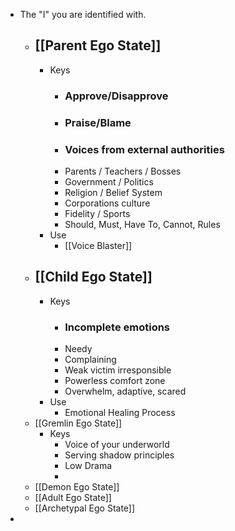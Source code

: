- The "I" you are identified with.
	- ## [[Parent Ego State]]
		- Keys
			- ### Approve/Disapprove
			- ### Praise/Blame
			- ### Voices from external authorities
			- Parents / Teachers / Bosses
			- Government / Politics
			- Religion / Belief System
			- Corporations culture
			- Fidelity / Sports
			- Should, Must, Have To, Cannot, Rules
		- Use
			- [[Voice Blaster]]
	- ## [[Child Ego State]]
		- Keys
			- ### Incomplete emotions
			- Needy
			- Complaining
			- Weak victim irresponsible
			- Powerless comfort zone
			- Overwhelm, adaptive, scared
		- Use
			- Emotional Healing Process
	- [[Gremlin Ego State]]
		- Keys
			- Voice of your underworld
			- Serving shadow principles
			- Low Drama
			-
	- [[Demon Ego State]]
	- [[Adult Ego State]]
	- [[Archetypal Ego State]]
-